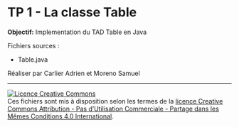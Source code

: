 TP 1 - La classe Table 
====

**Objectif:** Implementation du TAD Table en Java

Fichiers sources :
- Table.java

Réaliser par Carlier Adrien et Moreno Samuel

<hr>

<a rel="license" href="http://creativecommons.org/licenses/by-nc-sa/4.0/deed.fr"><img alt="Licence Creative Commons" style="border-width:0" src="http://i.creativecommons.org/l/by-nc-sa/4.0/88x31.png" /></a><br /><span xmlns:dct="http://purl.org/dc/terms/" property="dct:title">Ces fichiers</span> sont mis à disposition selon les termes de la <a rel="license" href="http://creativecommons.org/licenses/by-nc-sa/4.0/deed.fr">licence Creative Commons Attribution - Pas d’Utilisation Commerciale - Partage dans les Mêmes Conditions 4.0 International</a>.
